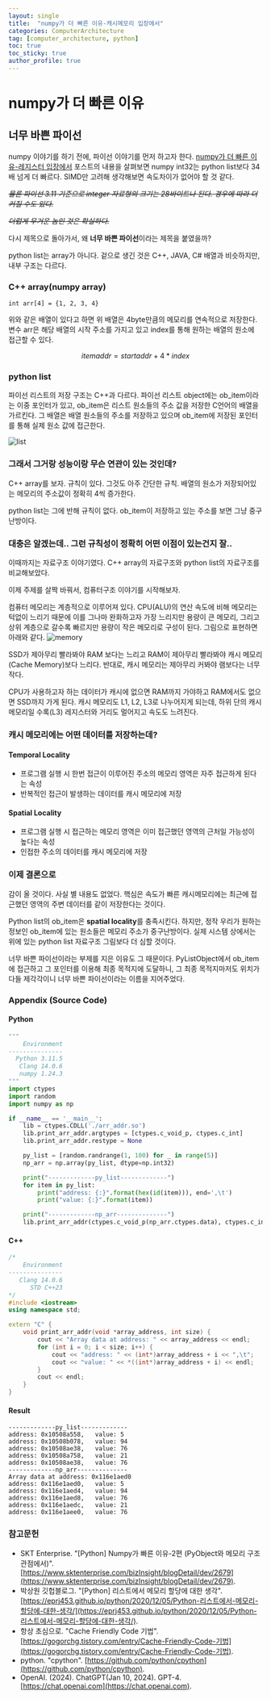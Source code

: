 ```yaml
---
layout: single
title:  "numpy가 더 빠른 이유-캐시메모리 입장에서"
categories: ComputerArchitecture
tag: [computer_architecture, python]
toc: true
toc_sticky: true
author_profile: true
---
```


# numpy가 더 빠른 이유
## 너무 바쁜 파이선
numpy 이야기를 하기 전에, 파이선 이야기를 먼저 하고자 한다. [numpy가 더 빠른 이유-레지스터 입장에서](https://meongju0o0.github.io/computerarchitecture/faster_numpy_ca/) 포스트의 내용을 살펴보면 numpy int32는 python list보다 34배 넘게 더 빠르다. SIMD만 고려해 생각해보면 속도차이가 없어야 할 것 같다.

~~*물론 파이선 3.11 기준으로 integer 자료형의 크기는 28바이트나 된다. 경우에 따라 더 커질 수도 있다.*~~

~~*더럽게 무거운 놈인 것은 확실하다.*~~

다시 제목으로 돌아가서, 왜 **너무 바쁜 파이선**이라는 제목을 붙였을까?

python list는 array가 아니다. 겉으로 생긴 것은 C++, JAVA, C# 배열과 비슷하지만, 내부 구조는 다르다.

### C++ array(numpy array)
```
int arr[4] = {1, 2, 3, 4}
```
위와 같은 배열이 있다고 하면 위 배열은 4byte만큼의 메모리를 연속적으로 저장한다. 변수 arr은 해당 배열의 시작 주소를 가지고 있고 index를 통해 원하는 배열의 원소에 접근할 수 있다.

$$item addr = start addr + 4 * index$$

### python list
파이선 리스트의 저장 구조는 C++과 다르다. 파이선 리스트 object에는 ob_item이라는 이중 포인터가 있고, ob_item은 리스트 원소들의 주소 값을 저장한 C언어의 배열을 가르킨다. 그 배열은 배열 원소들의 주소를 저장하고 있으며 ob_item에 저장된 포인터를 통해 실제 원소 값에 접근한다.

![list](/images/2024-02-21-faster_numpy_ds/list_array.png)

### 그래서 그거랑 성능이랑 무슨 연관이 있는 것인데?
C++ array를 보자. 규칙이 있다. 그것도 아주 간단한 규칙. 배열의 원소가 저장되어있는 메모리의 주소값이 정확히 4씩 증가한다.

python list는 그에 반해 규칙이 없다. ob_item이 저장하고 있는 주소를 보면 그냥 중구난방이다.

### 대충은 알겠는데.. 그런 규칙성이 정확히 어떤 이점이 있는건지 잘..
이때까지는 자료구조 이야기였다. C++ array의 자료구조와 python list의 자료구조를 비교해보았다.

이제 주제를 살짝 바꿔서, 컴퓨터구조 이야기를 시작해보자.

컴퓨터 메모리는 계층적으로 이루어져 있다. CPU(ALU)의 연산 속도에 비해 메모리는 턱없이 느리기 때문에 이를 그나마 완화하고자 가장 느리지만 용량이 큰 메모리, 그리고 상위 계층으로 갈수록 빠르지만 용량이 작은 메모리로 구성이 된다. 그림으로 표현하면 아래와 같다.
![memory](/images/2024-02-21-faster_numpy_ds/memory_hierarchy.png)

SSD가 제아무리 빨라봐야 RAM 보다는 느리고 RAM이 제아무리 빨라봐야 캐시 메모리(Cache Memory)보다 느리다. 반대로, 캐시 메모리는 제아무리 커봐야 램보다는 너무 작다.

CPU가 사용하고자 하는 데이터가 캐시에 없으면 RAM까지 가야하고 RAM에서도 없으면 SSD까지 가게 된다.
캐시 메모리도 L1, L2, L3로 나누어지게 되는데, 하위 단의 캐시 메모리일 수록(L3) 레지스터와 거리도 멀어지고 속도도 느려진다.

### 캐시 메모리에는 어떤 데이터를 저장하는데?
#### Temporal Locality
- 프로그램 실행 시 한번 접근이 이루어진 주소의 메모리 영역은 자주 접근하게 된다는 속성
- 반복적인 접근이 발생하는 데이터를 캐시 메모리에 저장

#### Spatial Locality
- 프로그램 실행 시 접근하는 메모리 영역은 이미 접근했던 영역의 근처일 가능성이 높다는 속성
- 인접한 주소의 데이터를 캐시 메모리에 저장

### 이제 결론으로
감이 올 것이다. 사실 별 내용도 없었다. 핵심은 속도가 빠른 캐시메모리에는 최근에 접근했던 영역의 주변 데이터를 같이 저장한다는 것이다.

Python list의 ob_item은 **spatial locality**를 충족시킨다. 하지만, 정작 우리가 원하는 정보인 ob_item에 있는 원소들은 메모리 주소가 중구난방이다. 실제 시스템 상에서는 위에 있는 python list 자료구조 그림보다 더 심할 것이다.

너무 바쁜 파이선이라는 부제를 지은 이유도 그 때문이다. PyListObject에서 ob_item에 접근하고 그 포인터를 이용해 최종 목적지에 도달하니, 그 최종 목적지마저도 위치가 다들 제각각이니 너무 바쁜 파이선이라는 이름을 지어주었다.

### Appendix (Source Code)
#### Python
```python
"""
    Environment
---------------
  Python 3.11.5
   Clang 14.0.6
   numpy 1.24.3
"""
import ctypes
import random
import numpy as np

if __name__ == '__main__':
    lib = ctypes.CDLL('./arr_addr.so')
    lib.print_arr_addr.argtypes = [ctypes.c_void_p, ctypes.c_int]
    lib.print_arr_addr.restype = None

    py_list = [random.randrange(1, 100) for _ in range(5)]
    np_arr = np.array(py_list, dtype=np.int32)

    print("-------------py_list-------------")
    for item in py_list:
        print("address: {:}".format(hex(id(item))), end=',\t')
        print("value: {:}".format(item))

    print("-------------np_arr--------------")
    lib.print_arr_addr(ctypes.c_void_p(np_arr.ctypes.data), ctypes.c_int(len(np_arr)))
```

#### C++
```cpp
/*
    Environment
---------------
   Clang 14.0.6
      STD C++23
*/
#include <iostream>
using namespace std;

extern "C" {
    void print_arr_addr(void *array_address, int size) {
        cout << "Array data at address: " << array_address << endl;
        for (int i = 0; i < size; i++) {
            cout << "address: " << (int*)array_address + i << ",\t";
            cout << "value: " << *((int*)array_address + i) << endl;
        }
        cout << endl;
    }
}
```

#### Result
```
-------------py_list-------------
address: 0x10508a558,   value: 5
address: 0x10508b078,   value: 94
address: 0x10508ae38,   value: 76
address: 0x10508a758,   value: 21
address: 0x10508ae38,   value: 76
-------------np_arr--------------
Array data at address: 0x116e1aed0
address: 0x116e1aed0,   value: 5
address: 0x116e1aed4,   value: 94
address: 0x116e1aed8,   value: 76
address: 0x116e1aedc,   value: 21
address: 0x116e1aee0,   value: 76
```

### 참고문헌
- SKT Enterprise. "[Python] Numpy가 빠른 이유-2편 (PyObject와 메모리 구조 관점에서)". [https://www.sktenterprise.com/bizInsight/blogDetail/dev/2679](https://www.sktenterprise.com/bizInsight/blogDetail/dev/2679).
- 박상원 깃헙블로그. "[Python] 리스트에서 메모리 할당에 대한 생각". [https://eprj453.github.io/python/2020/12/05/Python-리스트에서-메모리-할당에-대한-생각/](https://eprj453.github.io/python/2020/12/05/Python-리스트에서-메모리-할당에-대한-생각/).
- 항상 초심으로. "Cache Friendly Code 기법". [https://gogorchg.tistory.com/entry/Cache-Friendly-Code-기법](https://gogorchg.tistory.com/entry/Cache-Friendly-Code-기법).
- python. "cpython". [https://github.com/python/cpython](https://github.com/python/cpython).
- OpenAI. (2024). ChatGPT(Jan 10, 2024). GPT-4. [https://chat.openai.com](https://chat.openai.com).
